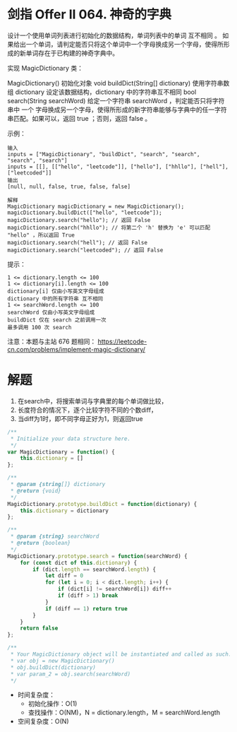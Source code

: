 # 剑指 Offer II 064. 神奇的字典
设计一个使用单词列表进行初始化的数据结构，单词列表中的单词 互不相同 。 如果给出一个单词，请判定能否只将这个单词中一个字母换成另一个字母，使得所形成的新单词存在于已构建的神奇字典中。

实现 MagicDictionary 类：

MagicDictionary() 初始化对象
void buildDict(String[] dictionary) 使用字符串数组 dictionary 设定该数据结构，dictionary 中的字符串互不相同
bool search(String searchWord) 给定一个字符串 searchWord ，判定能否只将字符串中 一个 字母换成另一个字母，使得所形成的新字符串能够与字典中的任一字符串匹配。如果可以，返回 true ；否则，返回 false 。
 

示例：
```
输入
inputs = ["MagicDictionary", "buildDict", "search", "search", "search", "search"]
inputs = [[], [["hello", "leetcode"]], ["hello"], ["hhllo"], ["hell"], ["leetcoded"]]
输出
[null, null, false, true, false, false]

解释
MagicDictionary magicDictionary = new MagicDictionary();
magicDictionary.buildDict(["hello", "leetcode"]);
magicDictionary.search("hello"); // 返回 False
magicDictionary.search("hhllo"); // 将第二个 'h' 替换为 'e' 可以匹配 "hello" ，所以返回 True
magicDictionary.search("hell"); // 返回 False
magicDictionary.search("leetcoded"); // 返回 False
```

提示：
```
1 <= dictionary.length <= 100
1 <= dictionary[i].length <= 100
dictionary[i] 仅由小写英文字母组成
dictionary 中的所有字符串 互不相同
1 <= searchWord.length <= 100
searchWord 仅由小写英文字母组成
buildDict 仅在 search 之前调用一次
最多调用 100 次 search
```

注意：本题与主站 676 题相同： https://leetcode-cn.com/problems/implement-magic-dictionary/


# 解题
1. 在search中，将搜索单词与字典里的每个单词做比较，
2. 长度符合的情况下，逐个比较字符不同的个数diff，
3. 当diff为1时，即不同字母正好为1，则返回true
```js
/**
 * Initialize your data structure here.
 */
var MagicDictionary = function() {
    this.dictionary = []
};

/** 
 * @param {string[]} dictionary
 * @return {void}
 */
MagicDictionary.prototype.buildDict = function(dictionary) {
    this.dictionary = dictionary
};

/** 
 * @param {string} searchWord
 * @return {boolean}
 */
MagicDictionary.prototype.search = function(searchWord) {
    for (const dict of this.dictionary) {
        if (dict.length == searchWord.length) {
            let diff = 0
            for (let i = 0; i < dict.length; i++) {
                if (dict[i] != searchWord[i]) diff++
                if (diff > 1) break
            }
            if (diff == 1) return true
        }
    }
    return false
};

/**
 * Your MagicDictionary object will be instantiated and called as such:
 * var obj = new MagicDictionary()
 * obj.buildDict(dictionary)
 * var param_2 = obj.search(searchWord)
 */
```
- 时间复杂度：
  - 初始化操作：O(1)
  - 查找操作：O(NM)，N = dictionary.length，M = searchWord.length
- 空间复杂度：O(N)